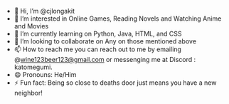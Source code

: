- 👋 Hi, I’m @cjlongakit
- 👀 I’m interested in Online Games, Reading Novels and Watching Anime and Movies
- 🌱 I’m currently learning on Python, Java, HTML, and CSS
- 💞️ I’m looking to collaborate on Any on those mentioned above
- 📫 How to reach me you can reach out to me by emailing @wine123beer123@gmail.com or messenging me at Discord : katomegumi.
- 😄 Pronouns: He/Him
- ⚡ Fun fact: Being so close to deaths door just means you have a new neighbor!

<!---
cjlongakit/cjlongakit is a ✨ special ✨ repository because its `README.md` (this file) appears on your GitHub profile.
You can click the Preview link to take a look at your changes.
--->
